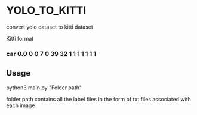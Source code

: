 # YOLO_TO_KITTI
convert yolo dataset to kitti dataset

Kitti format
### car 0.0 0 0 7 0 39 32 1 1 1 1 1 1 1

## Usage

python3 main.py "Folder path" 
  
folder path contains all the label files in the form of txt files associated with each image

